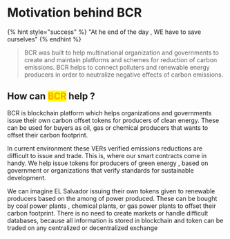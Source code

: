 # Motivation behind BCR



{% hint style="success" %}
"At he end of the day , WE have to save ourselves"
{% endhint %}



> BCR was built to help multinational organization and governments to create and maintain platforms and schemes for reduction of carbon emissions. BCR helps to connect polluters and renewable energy producers in order to neutralize negative effects of carbon emissions.
>
>

## How can <mark style="color:orange;">BCR</mark> help ?

&#x20;BCR is blockchain platform which helps organizations and governments issue their own carbon offset tokens for producers of clean energy. These can be used for buyers as oil, gas or chemical producers that wants to offset their carbon footprint.&#x20;

In current environment these VERs verified emissions reductions are difficult to issue and trade. This is, where our smart contracts come in handy. We help issue tokens for producers of green energy , based on government or organizations that verify standards for sustainable development.

We can imagine EL Salvador issuing their own tokens given to renewable producers based on the among of power produced. These can be bought by coal power plants , chemical plants, or gas power plants to offset their carbon footprint. There is no need to create markets or handle difficult databases, because all information is stored in blockchain and token can be traded on any centralized or decentralized exchange





##

